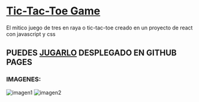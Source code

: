 # [Tic-Tac-Toe Game](https://fabergg.github.io/Tic-Tac-Toe/)
El mitico juego de tres en raya o tic-tac-toe creado en un proyecto de react 
con javascript y css

## PUEDES [JUGARLO](https://fabergg.github.io/Tic-Tac-Toe/) DESPLEGADO EN GITHUB PAGES

### IMAGENES:

![imagen1](https://i.pinimg.com/564x/46/c3/11/46c311ff49ee8d7b272bbc57e6f7627b.jpg)
![imagen2](https://i.pinimg.com/564x/2b/41/c1/2b41c1f8b9d0d22e3011ec81ebd18f5a.jpg)
